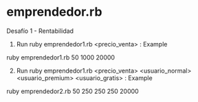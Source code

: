 # emprendedor.rb
 Desafío 1 - Rentabilidad

1. Run ruby emprendedor1.rb <precio_venta> <usuarios> <gastos>:
Example

ruby emprendedor1.rb 50 1000 20000

2. Run ruby emprendedor1.rb <precio_venta> <usuario_normal> <usuario_premium> <usuario_gratis> <gastos>:
Example

ruby emprendedor2.rb 50 250 250 250 20000
